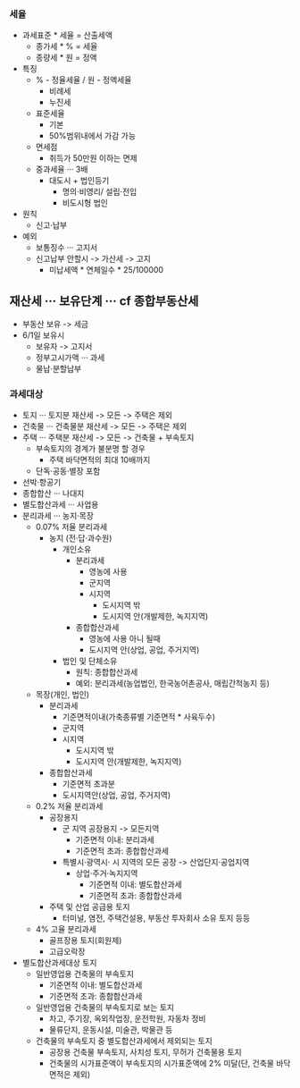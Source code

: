 ### 세율
- 과세표준 * 세율 = 산출세액
    - 종가세 * % = 세율
    - 종량세 * 원 = 정액
- 특징
    - % - 정율세율 / 원 - 정액세율
        - 비례세
        - 누진세
    - 표준세율 
        - 기본
        - 50%범위내에서 가감 가능
    - 면세점 
        - 취득가 50만원 이하는 면제
    - 중과세율 ··· 3배
        - 대도시 + 법인등기
            - 명의·비영리/ 설립·전입
            - 비도시형 법인
- 원칙
    - 신고·납부
- 예외
    - 보통징수 ··· 고지서
    - 신고납부 안할시 -> 가산세 -> 고지
        - 미납세액 * 연체일수 * 25/100000

## 재산세 ··· 보유단계 ··· cf 종합부동산세
- 부동산 보유 -> 세금
- 6/1일 보유시
    - 보유자 -> 고지서
    - 정부고시가액 ··· 과세
    - 물납·분할납부
### 과세대상
- 토지 ··· 토지분 재산세 -> 모든 -> 주택은 제외
- 건축물 ··· 건축물분 재산세 -> 모든 -> 주택은 제외
- 주택 ··· 주택분 재산세 -> 모든 -> 건축물 + 부속토지
    - 부속토지의 경계가 불분명 할 경우
        - 주택 바닥면적의 최대 10배까지
    - 단독·공동·별장 포함
- 선박·항공기
- 종합합산 ··· 나대지
- 별도합산과세 ··· 사업용
- 분리과세 ··· 농지·목장
    - 0.07% 저율 분리과세
        - 농지 (전·답·과수원)
            - 개인소유
                - 분리과세
                    - 영농에 사용
                    - 군지역
                    - 시지역
                        - 도시지역 밖
                        - 도시지역 안(개발제한, 녹지지역)
                - 종합합산과세
                    - 영농에 사용 아니 될때
                    - 도시지역 안(상업, 공업, 주거지역)
            - 법인 및 단체소유
                - 원칙: 종합합산과세
                - 예외: 분리과세(농업법인, 한국농어촌공사, 매립간척농지 등)
    - 목장(개인, 법인)
        - 분리과세
            - 기준면적이내(가축종류별 기준면적 * 사육두수)
            - 군지역
            - 시지역
                - 도시지역 밖
                - 도시지역 안(개발제한, 녹지지역)
        - 종합합산과세
            - 기준면적 초과분
            - 도시지역안(상업, 공업, 주거지역)
    - 0.2% 저율 분리과세
        - 공장용지
            - 군 지역 공장용지 -> 모든지역
                - 기준면적 이내: 분리과세
                - 기준면적 초과: 종합합산과세
            - 특별시·광역시· 시 지역의 모든 공장 -> 산업단지·공업지역
                - 상업·주거·녹지지역 
                    - 기준면적 이내: 별도합산과세
                    - 기준면적 초과: 종합합산과세
        - 주택 및 산업 공급용 토지
            - 터미널, 염전, 주택건설용, 부동산 투자회사 소유 토지 등등
    - 4% 고율 분리과세
        - 골프장용 토지(회원제)
        - 고급오락장
- 별도합산과세대상 토지
    - 일반영업용 건축물의 부속토지
        - 기준면적 이내: 별도합산과세
        - 기준면적 초과: 종합합산과세
    - 일반영업용 건축물의 부속토지로 보는 토지
        - 차고, 주기장, 옥외작업장, 운전학원, 자동차 정비
        - 물류단지, 운동시설, 미술관, 박물관 등
    - 건축물의 부속토지 중 별도합산과세에서 제외되는 토지
        - 공장용 건축물 부속토지, 사치성 토지, 무허가 건축물용 토지
        - 건축물의 시가표준액이 부속토지의 시가표준액에 2% 미달(단, 건축물 바닥면적은 제외) 